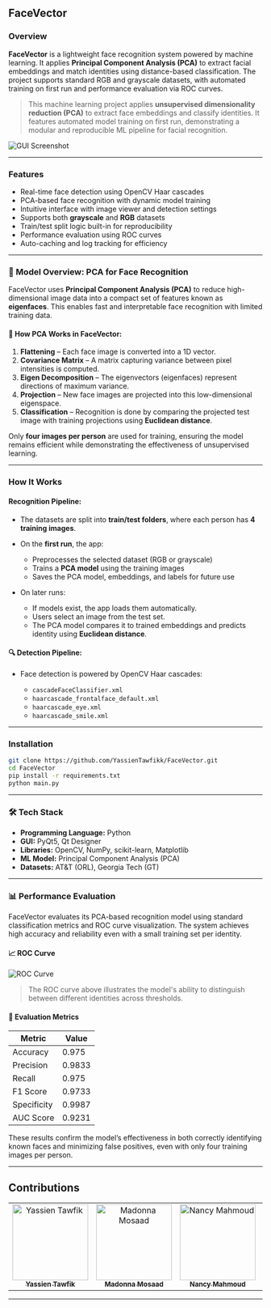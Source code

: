 ## FaceVector

### Overview

**FaceVector** is a lightweight face recognition system powered by machine learning. It applies **Principal Component Analysis (PCA)** to extract facial embeddings and match identities using distance-based classification. The project supports standard RGB and grayscale datasets, with automated training on first run and performance evaluation via ROC curves.

> This machine learning project applies **unsupervised dimensionality reduction (PCA)** to extract face embeddings and classify identities. It features automated model training on first run, demonstrating a modular and reproducible ML pipeline for facial recognition.

![GUI Screenshot](https://github.com/user-attachments/assets/617433f4-ee4e-4b1b-bafb-de1ccef0462a)

---

### Features

* Real-time face detection using OpenCV Haar cascades
* PCA-based face recognition with dynamic model training
* Intuitive interface with image viewer and detection settings
* Supports both **grayscale** and **RGB** datasets
* Train/test split logic built-in for reproducibility
* Performance evaluation using ROC curves
* Auto-caching and log tracking for efficiency

---

### 🧠 Model Overview: PCA for Face Recognition

FaceVector uses **Principal Component Analysis (PCA)** to reduce high-dimensional image data into a compact set of features known as **eigenfaces**. This enables fast and interpretable face recognition with limited training data.

#### 📌 How PCA Works in FaceVector:

1. **Flattening** – Each face image is converted into a 1D vector.
2. **Covariance Matrix** – A matrix capturing variance between pixel intensities is computed.
3. **Eigen Decomposition** – The eigenvectors (eigenfaces) represent directions of maximum variance.
4. **Projection** – New face images are projected into this low-dimensional eigenspace.
5. **Classification** – Recognition is done by comparing the projected test image with training projections using **Euclidean distance**.

Only **four images per person** are used for training, ensuring the model remains efficient while demonstrating the effectiveness of unsupervised learning.

---

### How It Works

#### Recognition Pipeline:

* The datasets are split into **train/test folders**, where each person has **4 training images**.
* On the **first run**, the app:

  * Preprocesses the selected dataset (RGB or grayscale)
  * Trains a **PCA model** using the training images
  * Saves the PCA model, embeddings, and labels for future use
* On later runs:

  * If models exist, the app loads them automatically.
  * Users select an image from the test set.
  * The PCA model compares it to trained embeddings and predicts identity using **Euclidean distance**.

#### 🔍 Detection Pipeline:

* Face detection is powered by OpenCV Haar cascades:

  * `cascadeFaceClassifier.xml`
  * `haarcascade_frontalface_default.xml`
  * `haarcascade_eye.xml`
  * `haarcascade_smile.xml`

---

### Installation

```bash
git clone https://github.com/YassienTawfikk/FaceVector.git
cd FaceVector
pip install -r requirements.txt
python main.py
```

---

### 🛠 Tech Stack

* **Programming Language:** Python
* **GUI:** PyQt5, Qt Designer
* **Libraries:** OpenCV, NumPy, scikit-learn, Matplotlib
* **ML Model:** Principal Component Analysis (PCA)
* **Datasets:** AT\&T (ORL), Georgia Tech (GT)

---

### 📊 Performance Evaluation

FaceVector evaluates its PCA-based recognition model using standard classification metrics and ROC curve visualization. The system achieves high accuracy and reliability even with a small training set per identity.

#### 📈 ROC Curve

![ROC Curve](https://github.com/user-attachments/assets/76535f8d-79c4-43f7-a342-e28f459d9aa4)

> The ROC curve above illustrates the model's ability to distinguish between different identities across thresholds.

#### 🧪 Evaluation Metrics

| Metric      | Value  |
| ----------- | ------ |
| Accuracy    | 0.975  |
| Precision   | 0.9833 |
| Recall      | 0.975  |
| F1 Score    | 0.9733 |
| Specificity | 0.9987 |
| AUC Score   | 0.9231 |

These results confirm the model’s effectiveness in both correctly identifying known faces and minimizing false positives, even with only four training images per person.

---

## Contributions

<div>
<table align="center">
  <tr>
    <td align="center">
      <a href="https://github.com/YassienTawfikk" target="_blank">
        <img src="https://avatars.githubusercontent.com/u/126521373?v=4" width="150px;" alt="Yassien Tawfik"/>
        <br />
        <sub><b>Yassien Tawfik</b></sub>
      </a>
    </td>
    <td align="center">
      <a href="https://github.com/madonna-mosaad" target="_blank">
        <img src="https://avatars.githubusercontent.com/u/127048836?v=4" width="150px;" alt="Madonna Mosaad"/>
        <br />
        <sub><b>Madonna Mosaad</b></sub>
      </a>
    </td>    
    <td align="center">
      <a href="https://github.com/nancymahmoud1" target="_blank">
        <img src="https://avatars.githubusercontent.com/u/125357872?v=4" width="150px;" alt="Nancy Mahmoud"/>
        <br />
        <sub><b>Nancy Mahmoud</b></sub>
      </a>
    </td>    
    <td align="center">
      <a href="https://github.com/nariman-ahmed" target="_blank">
        <img src="https://avatars.githubusercontent.com/u/126989278?v=4" width="150px;" alt="Nariman Ahmed"/>
        <br />
        <sub><b>Nariman Ahmed</b></sub>
      </a>
    </td>        
  </tr>
</table>
</div>

---
